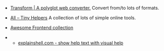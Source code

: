 
* [Transform | A polyglot web converter.](https://transform.tools/) Convert from/to lots of formats.

* [All – Tiny Helpers](https://tiny-helpers.dev/) A collection of lots of simple online tools.
* [Awesome Frontend collection](https://awesomejs.dev/)
* * [explainshell.com - show help text with visual help](https://explainshell.com/)
<!--stackedit_data:
eyJoaXN0b3J5IjpbLTE4OTgyNTA1NTRdfQ==
-->